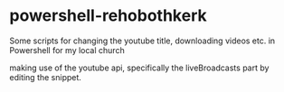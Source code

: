 # powershell-rehobothkerk
Some scripts for changing the youtube title, downloading videos etc. in Powershell for my local church

making use of the youtube api, specifically the liveBroadcasts part by editing the snippet.
